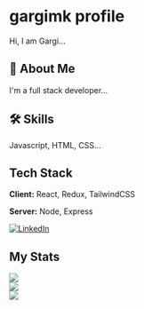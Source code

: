 
# gargimk profile
Hi, I am Gargi...


## 🚀 About Me
I'm a full stack developer...

  
## 🛠 Skills
Javascript, HTML, CSS...

  
## Tech Stack

**Client:** React, Redux, TailwindCSS

**Server:** Node, Express

<a href="https://www.linkedin.com/in/gargimrunalkulkarni/"><img alt="LinkedIn" src="https://img.shields.io/badge/linkedin%20-%230077B5.svg?&style=for-the-badge&logo=linkedin&logoColor=white"/></a>

## My Stats

<a href="https://github.com/roxiomontes">
  <img align="center" src="https://github-readme-streak-stats.herokuapp.com/?user=roxiomontes&theme=material-palenight" />
</a><br>
<a href="https://github.com/roxiomontes">
  <img align="center" src="https://github-readme-stats.vercel.app/api?username=roxiomontes&show_icons=true&theme=material-palenight" />
</a><br>
<a href="https://github.com/roxiomontes">
  <img align="center" src="https://github-readme-stats.vercel.app/api/top-langs/?username=roxiomontes&layout=compact&theme=material-palenight" />
</a><br>

